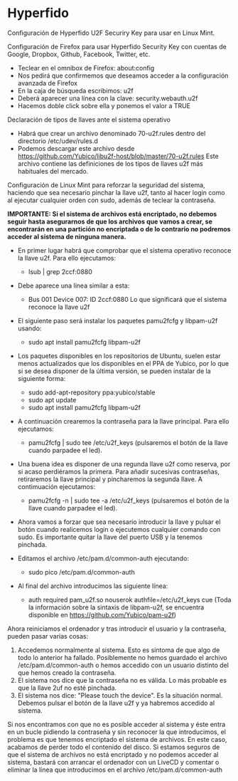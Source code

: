 # Hyperfido
Configuración de Hyperfido U2F Securiry Key para usar en Linux Mint.

Configuración de Firefox para usar Hyperfido Security Key con cuentas de Google, Dropbox, Github, Facebook, Twitter, etc.
- Teclear en el omnibox de Firefox: about:config
- Nos pedirá que confirmemos que deseamos acceder a la configuración avanzada de Firefox
- En la caja de búsqueda escribimos: u2f
- Deberá aparecer una línea con la clave: security.webauth.u2f
- Hacemos doble click sobre ella y ponemos el valor a TRUE

Declaración de tipos de llaves ante el sistema operativo
- Habrá que crear un archivo denominado 70-u2f.rules dentro del directorio /etc/udev/rules.d
- Podemos descargar este archivo desde https://github.com/Yubico/libu2f-host/blob/master/70-u2f.rules Este archivo contiene las definiciones de los tipos de llaves u2f más habituales del mercado.

Configuración de Linux Mint para reforzar la seguridad del sistema, haciendo que sea necesario pinchar la llave u2f, tanto al hacer login como al ejecutar cualquier orden con sudo, además de teclear la contraseña. 

**IMPORTANTE: Si el sistema de archivos está encriptado, no debemos seguir hasta asegurarnos de que los archivos que vamos a crear, se encontrarán en una partición no encriptada o de lo contrario no podremos acceder al sistema de ninguna manera.**

- En primer lugar habrá que comprobar que el sistema operativo reconoce la llave u2f. Para ello ejecutamos: 
  - lsub | grep 2ccf:0880
- Debe aparece una línea similar a esta: 
  - Bus 001 Device 007: ID 2ccf:0880 Lo que significará que el sistema reconoce la llave u2f
- El siguiente paso será instalar los paquetes pamu2fcfg y libpam-u2f usando: 
  - sudo apt install pamu2fcfg libpam-u2f
- Los paquetes disponibles en los repositorios de Ubuntu, suelen estar menos actualizados que los disponibles en el PPA de Yubico, por lo que si se desea disponer de la última versión, se pueden instalar de la siguiente forma:

  - sudo add-apt-repository ppa:yubico/stable
  - sudo apt update
  - sudo apt install pamu2fcfg libpam-u2f
  
- A continuación crearemos la contraseña para la llave principal. Para ello ejecutamos:
  - pamu2fcfg | sudo tee /etc/u2f_keys (pulsaremos el botón de la llave cuando parpadee el led).
- Una buena idea es disponer de una regunda llave u2f como reserva, por si acaso perdiéramos la primera. Para añadir sucesivas contraseñas, retiraremos la llave principal y pincharemos la segunda llave. A contimuación ejecutamos:
  - pamu2fcfg -n | sudo tee -a /etc/u2f_keys (pulsaremos el botón de la llave cuando parpadee el led).
- Ahora vamos a forzar que sea necesario introducir la llave y pulsar el botón cuando realicemos login o ejecutemos cualquier comando con sudo. Es importante quitar la llave del puerto USB y la tenemos pinchada.
- Editamos el archivo /etc/pam.d/common-auth ejecutando: 
  - sudo pico /etc/pam.d/common-auth
- Al final del archivo introducimos las siguiente línea:
  - auth required pam_u2f.so nouserok authfile=/etc/u2f_keys cue (Toda la información sobre la sintaxis de libpam-u2f, se encuentra disponible en https://github.com/Yubico/pam-u2f)
  
Ahora reiniciamos el ordenador y tras introducir el usuario y la contraseña, pueden pasar varias cosas:
  1. Accedemos normalmente al sistema. Esto es síntoma de que algo de todo lo anterior ha fallado. Posiblemente no hemos guardado el archivo /etc/pam.d/common-auth o hemos accedido con un usuario distinto del que hemos creado la contraseña.
  2. El sistema nos dice que la contraseña no es válida. Lo más probable es que la llave 2uf no esté pinchada.
  3. El sistema nos dice: "Please touch the device". Es la situación normal. Debemos pulsar el botón de la llave u2f y ya habremos accedido al sistema.

Si nos encontramos con que no es posible acceder al sistema y éste entra en un bucle pidiendo la contraseña y sin reconocer la que introducimos, el problema es que tenemos encriptado el sistema de archivos. En este caso, acabamos de perder todo el contenido del disco. Si estamos seguros de que el sistema de archivos no está encriptado y no podemos acceder al sistema, bastará con arrancar el ordenador con un LiveCD y comentar o eliminar la línea que introducimos en el archivo /etc/pam.d/common-auth
